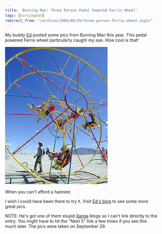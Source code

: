 ```yaml
---
title: 'Burning Man: Three Person Pedal Powered Ferris Wheel'
tags: [burningman]
redirect_from: "/archive/2004/09/29/three-person-ferris-wheel.aspx/"
---
```


My buddy [Ed](http://www.xanga.com/home.aspx?user=mushustyles) posted some pics from Burning Man this year. This pedal powered Ferris wheel particularly caught my eye. How cool is that!

![Ferris Wheel](/assets/images/BMFerrisWheel.jpg)

When you can't afford a hamster.

I wish I could have been there to try it. Visit [Ed's blog](http://www.xanga.com/home.aspx?user=mushustyles) to see some more great pics.

NOTE: He's got one of them stupid [Xanga](http://www.xanga.com/) blogs so I can't link directly to the entry. You might have to hit the "Next 5" link a few times if you see this much later. The pics were taken on September 29.

